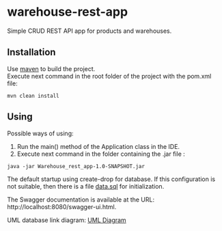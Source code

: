 # warehouse-rest-app
Simple CRUD REST API app for products and warehouses.


## Installation

Use [maven](https://maven.apache.org/download.cgi) to build the project.<br/>
Execute next command in the root folder of the project with the pom.xml file:

```
mvn clean install
```

## Using
Possible ways of using:<br/>
1. Run the main() method of the Application class in the IDE.
2. Execute next command in the folder containing the .jar file :

```
java -jar Warehouse_rest_app-1.0-SNAPSHOT.jar
```

The default startup using create-drop for database. If this configuration is not suitable, then there is a file [data.sql](warehouse/src/main/resources/data.sql) for initialization.

The Swagger documentation is available at the URL: http://localhost:8080/swagger-ui.html.

UML database link diagram: [UML Diagram](migrations/src/main/resources/db/UML_Diagram.png)
